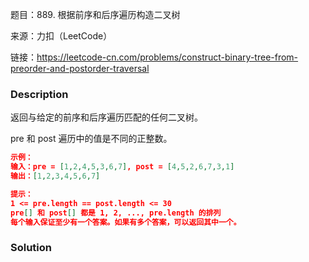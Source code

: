 题目：889. 根据前序和后序遍历构造二叉树

来源：力扣（LeetCode）

链接：https://leetcode-cn.com/problems/construct-binary-tree-from-preorder-and-postorder-traversal


### Description

返回与给定的前序和后序遍历匹配的任何二叉树。

 pre 和 post 遍历中的值是不同的正整数。

```json
示例：
输入：pre = [1,2,4,5,3,6,7], post = [4,5,2,6,7,3,1]
输出：[1,2,3,4,5,6,7]

提示：
1 <= pre.length == post.length <= 30
pre[] 和 post[] 都是 1, 2, ..., pre.length 的排列
每个输入保证至少有一个答案。如果有多个答案，可以返回其中一个。
```

### Solution

```java

```













